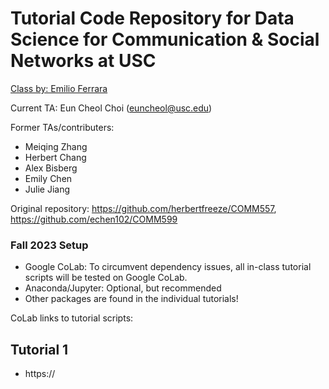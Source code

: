 # Tutorial Code Repository for Data Science for Communication & Social Networks at USC
[Class by: Emilio Ferrara](http://www.emilio.ferrara.name/data-science-for-communication-social-networks/)  

Current TA: Eun Cheol Choi (euncheol@usc.edu)
 
Former TAs/contributers:
 - Meiqing Zhang
 - Herbert Chang
 - Alex Bisberg
 - Emily Chen
 - Julie Jiang

Original repository: https://github.com/herbertfreeze/COMM557, https://github.com/echen102/COMM599 

### Fall 2023 Setup 
- Google CoLab: To circumvent dependency issues, all in-class tutorial scripts will be tested on Google CoLab.
- Anaconda/Jupyter: Optional, but recommended
- Other packages are found in the individual tutorials!
  
CoLab links to tutorial scripts:    
    
## Tutorial 1
- https://
